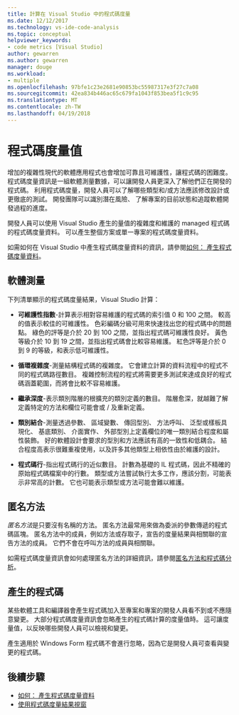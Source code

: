 ```yaml
---
title: 計算在 Visual Studio 中的程式碼度量
ms.date: 12/12/2017
ms.technology: vs-ide-code-analysis
ms.topic: conceptual
helpviewer_keywords:
- code metrics [Visual Studio]
author: gewarren
ms.author: gewarren
manager: douge
ms.workload:
- multiple
ms.openlocfilehash: 97bfe1c23e2681e90853bc55987317e3f27c7a08
ms.sourcegitcommit: 42ea834b446ac65c679fa1043f853bea5f1c9c95
ms.translationtype: MT
ms.contentlocale: zh-TW
ms.lasthandoff: 04/19/2018
---
```

# <a name="code-metrics-values"></a>程式碼度量值

增加的複雜性現代的軟體應用程式也會增加可靠且可維護性，讓程式碼的困難度。 程式碼度量資訊是一組軟體測量數據，可以讓開發人員更深入了解他們正在開發的程式碼。 利用程式碼度量，開發人員可以了解哪些類型和/或方法應該修改設計或更徹底的測試。 開發團隊可以識別潛在風險、 了解專案的目前狀態和追蹤軟體開發過程的進度。

開發人員可以使用 Visual Studio 產生的量值的複雜度和維護的 managed 程式碼的程式碼度量資料。 可以產生整個方案或單一專案的程式碼度量資料。

如需如何在 Visual Studio 中產生程式碼度量資料的資訊，請參閱[如何： 產生程式碼度量資料](../code-quality/how-to-generate-code-metrics-data.md)。

## <a name="software-measurements"></a>軟體測量

下列清單顯示的程式碼度量結果，Visual Studio 計算：

- **可維護性指數**-計算表示相對容易維護的程式碼的索引值 0 和 100 之間。 較高的值表示較佳的可維護性。 色彩編碼分級可用來快速找出您的程式碼中的問題點。 綠色的評等是介於 20 到 100 之間，並指出程式碼可維護性良好。 黃色等級介於 10 到 19 之間，並指出程式碼會比較容易維護。 紅色評等是介於 0 到 9 的等級，和表示低可維護性。

- **循環複雜度**-測量結構程式碼的複雜度。 它會建立計算的資料流程中的程式不同的程式碼路徑數目。 複雜控制流程的程式將需要更多測試來達成良好的程式碼涵蓋範圍，而將會比較不容易維護。

- **繼承深度**-表示類別階層的根擴充的類別定義的數目。 階層愈深，就越難了解定義特定的方法和欄位可能會或 / 及重新定義。

- **類別結合**-測量透過參數、 區域變數、 傳回型別、 方法呼叫、 泛型或樣板具現化、 基底類別、 介面實作、 外部型別上定義欄位的唯一類別結合程度和屬性裝飾。 好的軟體設計會要求的型別和方法應該有高的一致性和低耦合。 結合程度高表示很難重複使用，以及許多其他類型上相依性由於維護的設計。

- **程式碼行**-指出程式碼行的近似數目。 計數為基礎的 IL 程式碼，因此不精確的原始程式碼檔案中的行數。 類型或方法嘗試執行太多工作，應該分割，可能表示非常高的計數。 它也可能表示類型或方法可能會難以維護。

## <a name="anonymous-methods"></a>匿名方法

*匿名方法*是只要沒有名稱的方法。 匿名方法最常用來做為委派的參數傳遞的程式碼區塊。 匿名方法中的成員，例如方法或存取子，宣告的度量結果與相關聯的宣告方法的成員。 它們不會在呼叫方法的成員與相關聯。

如需程式碼度量資訊會如何處理匿名方法的詳細資訊，請參閱[匿名方法和程式碼分析](../code-quality/anonymous-methods-and-code-analysis.md)。

## <a name="generated-code"></a>產生的程式碼

某些軟體工具和編譯器會產生程式碼加入至專案和專案的開發人員看不到或不應隨意變更。 大部分程式碼度量資訊會忽略產生的程式碼計算的度量值時。 這可讓度量值，以反映哪些開發人員可以檢視和變更。

產生適用於 Windows Form 程式碼不會進行忽略，因為它是開發人員可查看與變更的程式碼。

## <a name="next-steps"></a>後續步驟

- [如何： 產生程式碼度量資料](../code-quality/how-to-generate-code-metrics-data.md)
- [使用程式碼度量結果視窗](../code-quality/working-with-code-metrics-data.md)